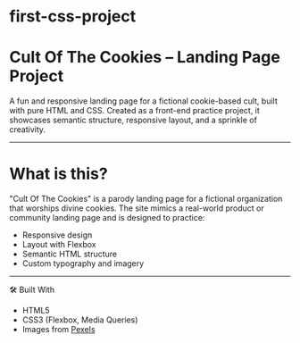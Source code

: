 # first-css-project

# Cult Of The Cookies – Landing Page Project

A fun and responsive landing page for a fictional cookie-based cult, built with pure HTML and CSS. Created as a front-end practice project, it showcases semantic structure, responsive layout, and a sprinkle of creativity.

---

# What is this?
 
"Cult Of The Cookies" is a parody landing page for a fictional organization that worships divine cookies. The site mimics a real-world product or community landing page and is designed to practice:

- Responsive design
- Layout with Flexbox
- Semantic HTML structure
- Custom typography and imagery

---


🛠️ Built With

- HTML5
- CSS3 (Flexbox, Media Queries)
- Images from [Pexels](https://pexels.com)




